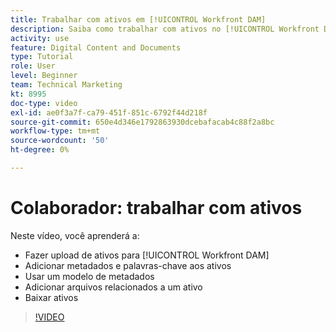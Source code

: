```yaml
---
title: Trabalhar com ativos em [!UICONTROL Workfront DAM]
description: Saiba como trabalhar com ativos no [!UICONTROL Workfront DAM].
activity: use
feature: Digital Content and Documents
type: Tutorial
role: User
level: Beginner
team: Technical Marketing
kt: 8995
doc-type: video
exl-id: ae0f3a7f-ca79-451f-851c-6792f44d218f
source-git-commit: 650e4d346e1792863930dcebafacab4c88f2a8bc
workflow-type: tm+mt
source-wordcount: '50'
ht-degree: 0%

---
```


# Colaborador: trabalhar com ativos

Neste vídeo, você aprenderá a:

* Fazer upload de ativos para [!UICONTROL Workfront DAM]
* Adicionar metadados e palavras-chave aos ativos
* Usar um modelo de metadados
* Adicionar arquivos relacionados a um ativo
* Baixar ativos

>[!VIDEO](https://video.tv.adobe.com/v/335255/?quality=12&learn=on)
